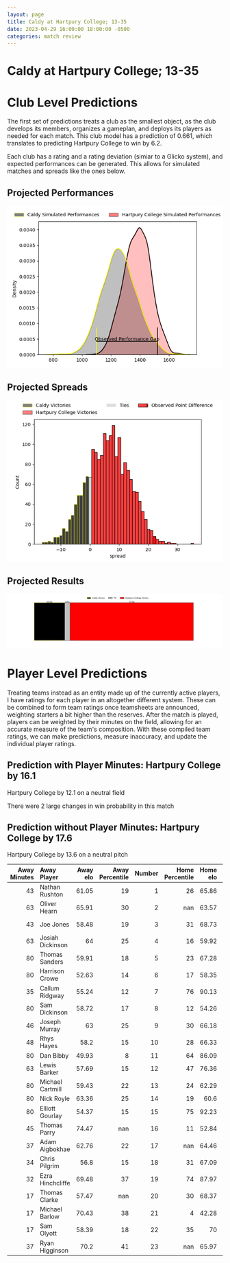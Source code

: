 ```yaml
---  
layout: page  
title: Caldy at Hartpury College; 13-35  
date: 2023-04-29 16:00:00 18:00:00 -0500  
categories: match review  
---
```

# Caldy at Hartpury College; 13-35

# Club Level Predictions


The first set of predictions treats a club as the smallest object, as the club develops its members, organizes a gameplan, and deploys its players as needed for each match. This club model has a prediction of 0.661, which translates to predicting Hartpury College to win by 6.2.

Each club has a rating and a rating deviation (simiar to a Glicko system), and expected performances can be generated. This allows for simulated matches and spreads like the ones below.
## Projected Performances


![Projected Performances](plots/performances_2023-04-29-HartpuryCollege-Caldy.png)
## Projected Spreads


![Projected Spreads](plots/spreads_2023-04-29-HartpuryCollege-Caldy.png)
## Projected Results


![Projected Results](plots/resultbar_2023-04-29-HartpuryCollege-Caldy.png)
# Player Level Predictions


Treating teams instead as an entity made up of the currently active players, I have ratings for each player in an altogether different system. These can be combined to form team ratings once teamsheets are announced, weighting starters a bit higher than the reserves. After the match is played, players can be weighted by their minutes on the field, allowing for an accurate measure of the team's composition. With these compiled team ratings, we can make predictions, measure inaccuracy, and update the individual player ratings.
## Prediction with Player Minutes: Hartpury College by 16.1


Hartpury College by 12.1 on a neutral field

There were 2 large changes in win probability in this match
## Prediction without Player Minutes: Hartpury College by 17.6


Hartpury College by 13.6 on a neutral pitch



|   Away Minutes | Away Player      |   Away elo |   Away Percentile |   Number |   Home Percentile |   Home elo | Home Player       |   Home Minutes |
|---------------:|:-----------------|-----------:|------------------:|---------:|------------------:|-----------:|:------------------|---------------:|
|             43 | Nathan Rushton   |      61.05 |                19 |        1 |                26 |      65.86 | Joe Wrafter       |             48 |
|             63 | Oliver Hearn     |      65.91 |                30 |        2 |               nan |      63.57 | Ethan Hunt        |             72 |
|             43 | Joe Jones        |      58.48 |                19 |        3 |                31 |      68.73 | Mikey Summerfield |             72 |
|             63 | Josiah Dickinson |      64    |                25 |        4 |                16 |      59.92 | Freddie Clarke    |             80 |
|             80 | Thomas Sanders   |      59.91 |                18 |        5 |                23 |      67.28 | Dale Lemon        |             80 |
|             80 | Harrison Crowe   |      52.63 |                14 |        6 |                17 |      58.35 | Sam Lewis         |             72 |
|             35 | Callum Ridgway   |      55.24 |                12 |        7 |                76 |      90.13 | Harry Short       |             48 |
|             80 | Sam Dickinson    |      58.72 |                17 |        8 |                12 |      54.26 | Jack Davies       |             80 |
|             46 | Joseph Murray    |      63    |                25 |        9 |                30 |      66.18 | Oscar Lennon      |             56 |
|             48 | Rhys Hayes       |      58.2  |                15 |       10 |                28 |      66.33 | George Barton     |             80 |
|             80 | Dan Bibby        |      49.93 |                 8 |       11 |                64 |      86.09 | Alex Morgan       |             72 |
|             63 | Lewis Barker     |      57.69 |                15 |       12 |                47 |      76.36 | Harry Tarling     |             72 |
|             80 | Michael Cartmill |      59.43 |                22 |       13 |                24 |      62.29 | Jack Reeves       |             80 |
|             80 | Nick Royle       |      63.36 |                25 |       14 |                19 |      60.6  | Jack Bates        |             80 |
|             80 | Elliott Gourlay  |      54.37 |                15 |       15 |                75 |      92.23 | Noah Heward       |             80 |
|             45 | Thomas Parry     |      74.47 |               nan |       16 |                11 |      52.84 | Alex Gibson       |             32 |
|             37 | Adam Aigbokhae   |      62.76 |                22 |       17 |               nan |      64.46 | Harry Taylor      |             32 |
|             34 | Chris Pilgrim    |      56.8  |                15 |       18 |                31 |      67.09 | Matty Jones       |             24 |
|             32 | Ezra Hinchcliffe |      69.48 |                37 |       19 |                74 |      87.97 | Sam Rodman        |              8 |
|             17 | Thomas Clarke    |      57.47 |               nan |       20 |                30 |      68.37 | Jake Holcombe     |              8 |
|             17 | Michael Barlow   |      70.43 |                38 |       21 |                 4 |      42.28 | Matthew McNab     |              8 |
|             17 | Sam Olyott       |      58.39 |                18 |       22 |                35 |      70    | Tommy Mathews     |              8 |
|             37 | Ryan Higginson   |      70.2  |                41 |       23 |               nan |      65.97 | William Goffey    |              8 |

